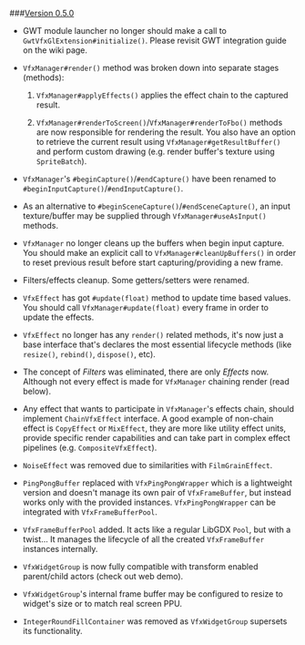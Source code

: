 ###[Version 0.5.0](#0.5.0)

- GWT module launcher no longer should make a call to `GwtVfxGlExtension#initialize()`. 
Please revisit GWT integration guide on the wiki page.

- `VfxManager#render()` method was broken down into separate stages (methods):

    1. `VfxManager#applyEffects()` applies the effect chain to the captured result.
    
    2. `VfxManager#renderToScreen()`/`VfxManager#renderToFbo()` methods are now responsible for rendering the result. 
    You also have an option to retrieve the current result using `VfxManager#getResultBuffer()` and perform custom drawing (e.g. render buffer's texture using `SpriteBatch`).
    
- `VfxManager`'s `#beginCapture()`/`#endCapture()` have been renamed to `#beginInputCapture()`/`#endInputCapture()`.

- As an alternative to `#beginSceneCapture()`/`#endSceneCapture()`, 
an input texture/buffer may be supplied through `VfxManager#useAsInput()` methods.

- `VfxManager` no longer cleans up the buffers when begin input capture. 
You should make an explicit call to `VfxManager#cleanUpBuffers()` 
in order to reset previous result before start capturing/providing a new frame.

- Filters/effects cleanup. Some getters/setters were renamed.

- `VfxEffect` has got `#update(float)` method to update time based values. You should call `VfxManager#update(float)` every frame in order to update the effects.

- `VfxEffect` no longer has any `render()` related methods, it's now just a base interface that's declares the most essential lifecycle methods (like `resize()`, `rebind()`, `dispose()`, etc).

- The concept of _Filters_ was eliminated, there are only _Effects_ now. Although not every effect is made for `VfxManager` chaining render (read below).

- Any effect that wants to participate in `VfxManager`'s effects chain, should implement `ChainVfxEffect` interface. A good example of non-chain effect is `CopyEffect` or `MixEffect`, they are more like utility effect units, provide specific render capabilities and can take part in complex effect pipelines (e.g. `CompositeVfxEffect`).   

- `NoiseEffect` was removed due to similarities with `FilmGrainEffect`.

- `PingPongBuffer` replaced with `VfxPingPongWrapper` which is a lightweight version and doesn't manage its own pair of `VfxFrameBuffer`, but instead works only with the provided instances.
`VfxPingPongWrapper` can be integrated with `VfxFrameBufferPool`.

- `VfxFrameBufferPool` added. It acts like a regular LibGDX `Pool`, but with a twist... It manages the lifecycle of all the created `VfxFrameBuffer` instances internally.

- `VfxWidgetGroup` is now fully compatible with transform enabled parent/child actors (check out web demo).

- `VfxWidgetGroup`'s internal frame buffer may be configured to resize to widget's size or to match real screen PPU.

- `IntegerRoundFillContainer` was removed as `VfxWidgetGroup` supersets its functionality.